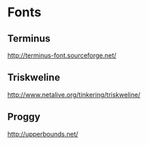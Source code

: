 # Fonts

## Terminus
http://terminus-font.sourceforge.net/

## Triskweline
http://www.netalive.org/tinkering/triskweline/

## Proggy
http://upperbounds.net/
